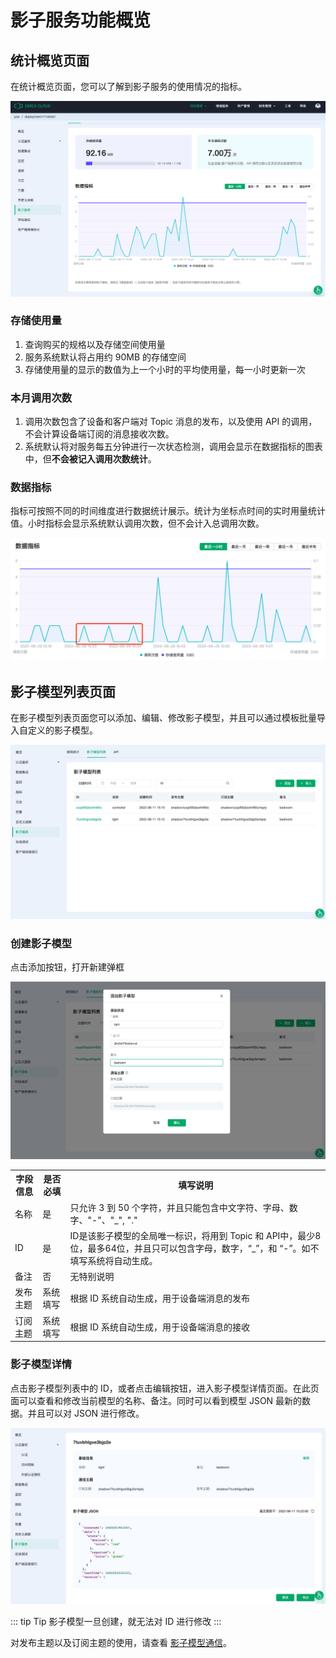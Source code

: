 # 影子服务功能概览

## 统计概览页面
在统计概览页面，您可以了解到影子服务的使用情况的指标。

![feature01](./_assets/feature.png)

### 存储使用量
1. 查询购买的规格以及存储空间使用量
2. 服务系统默认将占用约 90MB 的存储空间
3. 存储使用量的显示的数值为上一个小时的平均使用量，每一小时更新一次

### 本月调用次数
1. 调用次数包含了设备和客户端对 Topic 消息的发布，以及使用 API 的调用，不会计算设备端订阅的消息接收次数。
2. 系统默认将对服务每五分钟进行一次状态检测，调用会显示在数据指标的图表中，但**不会被记入调用次数统计**。


### 数据指标

指标可按照不同的时间维度进行数据统计展示。统计为坐标点时间的实时用量统计值。小时指标会显示系统默认调用次数，但不会计入总调用次数。

![chart](./_assets/device_shadow_12.png)

## 影子模型列表页面
在影子模型列表页面您可以添加、编辑、修改影子模型，并且可以通过模板批量导入自定义的影子模型。

![list](./_assets/shadow_list.png)

### 创建影子模型
点击添加按钮，打开新建弹框

![new](./_assets/shadow_new.png)

<table>
   <tr>
      <th>字段信息</th>
      <th>是否必填</th>
      <th>填写说明</th>
   </tr>
   <tr>
      <td>名称</td>
      <td>是</td>
      <td>
      	只允许 3 到 50 个字符，并且只能包含中文字符、字母、数字、"-"、"_", "."
	  </td>
   </tr>
   <tr>
      <td>ID</td>
      <td>是</td>
      <td>ID是该影子模型的全局唯一标识，将用到 Topic 和 API中，最少8位，最多64位，并且只可以包含字母，数字，“_”，和 “-”。如不填写系统将自动生成。</td>
   </tr>
   <tr>
      <td>备注</td>
      <td>否</td>
      <td>无特别说明</td>
   </tr>
   <tr>
      <td>发布主题</td>
      <td>系统填写</td>
      <td>根据 ID 系统自动生成，用于设备端消息的发布</td>
   </tr>
   <tr>
      <td>订阅主题</td>
      <td>系统填写</td>
      <td>根据 ID 系统自动生成，用于设备端消息的接收</td>
   </tr>
</table>

### 影子模型详情
点击影子模型列表中的 ID，或者点击编辑按钮，进入影子模型详情页面。在此页面可以查看和修改当前模型的名称、备注。同时可以看到模型 JSON 最新的数据。并且可以对 JSON 进行修改。

![detail](./_assets/shadow_detail.png)

::: tip Tip
影子模型一旦创建，就无法对 ID 进行修改
:::

对发布主题以及订阅主题的使用，请查看 [影子模型通信](./invoke.md)。


